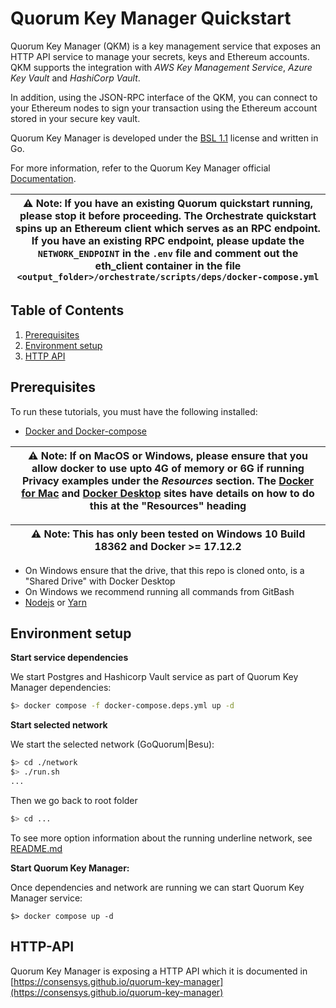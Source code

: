 # Quorum Key Manager Quickstart

Quorum Key Manager (QKM) is a key management service that exposes an HTTP API service to manage your secrets, keys and Ethereum accounts. QKM supports the integration with
*AWS Key Management Service*, *Azure Key Vault* and *HashiCorp Vault*.

In addition, using the JSON-RPC interface of the QKM, you can connect to your Ethereum nodes to sign your transaction using the Ethereum account stored in your secure key vault.

Quorum Key Manager is developed under the [BSL 1.1](LICENSE) license and written in Go.

For more information, refer to the Quorum Key Manager official [Documentation](https://docs.quorum-key-manager.consensys.net/).


| ⚠️ **Note**: If you have an existing Quorum quickstart running, please stop it before proceeding. The Orchestrate quickstart spins up an Ethereum client which serves as an RPC endpoint. If you have an existing RPC endpoint, please update the `NETWORK_ENDPOINT` in the `.env` file and comment out the eth_client container in the file `<output_folder>/orchestrate/scripts/deps/docker-compose.yml` |
| ---


## Table of Contents
1. [Prerequisites](#prerequisites)
2. [Environment setup](#environment-setup)
3. [HTTP API](#http-api)


## Prerequisites

To run these tutorials, you must have the following installed:

- [Docker and Docker-compose](https://docs.docker.com/compose/install/)

| ⚠️ **Note**: If on MacOS or Windows, please ensure that you allow docker to use upto 4G of memory or 6G if running Privacy examples under the _Resources_ section. The [Docker for Mac](https://docs.docker.com/docker-for-mac/) and [Docker Desktop](https://docs.docker.com/docker-for-windows/) sites have details on how to do this at the "Resources" heading       |
| ---


| ⚠️ **Note**: This has only been tested on Windows 10 Build 18362 and Docker >= 17.12.2
| ---

- On Windows ensure that the drive, that this repo is cloned onto, is a "Shared Drive" with Docker Desktop
- On Windows we recommend running all commands from GitBash
- [Nodejs](https://nodejs.org/en/download/) or [Yarn](https://yarnpkg.com/cli/node)


## Environment setup

**Start service dependencies**

We start Postgres and Hashicorp Vault service as part of Quorum Key Manager dependencies:
```bash
$> docker compose -f docker-compose.deps.yml up -d
```

**Start selected network**

We start the selected network (GoQuorum|Besu):
```bash
$> cd ./network
$> ./run.sh
...
```

Then we go back to root folder
```bash
$> cd ...
```


To see more option information about the running underline network, see [README.md](./network/README.md)

**Start Quorum Key Manager:**

Once dependencies and network are running we can start Quorum Key Manager service:
```
$> docker compose up -d
```


## HTTP-API

Quorum Key Manager is exposing a HTTP API which it is documented in [https://consensys.github.io/quorum-key-manager](https://consensys.github.io/quorum-key-manager)
